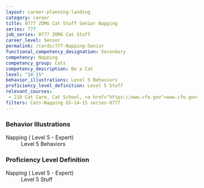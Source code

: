 ```yaml
---
layout: career-planning-landing
category: career
title: 0777 ZOMG Cat Stuff Senior Napping
series: 777
job_series: 0777 ZOMG Cat Stuff
career_level: Senior
permalink: /cards/777-Napping-Senior
functional_competency_designation: Secondary
competency: Napping
competency_group: Cats
competency_description: Be a Cat
level: "14-15"
behavior_illustrations: Level 5 Behaviors
proficiency_level_definition: Level 5 Stuff
relevant_courses: 
 - 210 Cat Care, Cat School, <a href="https://www.cfo.gov">www.cfo.gov</a>
filters: Cats-Napping GS-14-15 series-0777
---
```


<div class="desktop:grid-col-6 margin-y-205">
  <div class="border-top-05 bg-white padding-2 shadow-5 height-full members-hover border-1px border-gray-30 border-top-orange radius-lg">
    <h3>Behavior Illustrations</h3>
    <dl class="text-base"><dt>Napping ( Level 5 - Expert)</dt><dd>Level 5 Behaviors</dd></dl>
  </div>
</div>
<div class="desktop:grid-col-6 margin-y-205">
  <div class="border-top-05 bg-white padding-2 shadow-5 height-full members-hover border-1px border-gray-30 border-top-orange radius-lg">
    <h3>Proficiency Level Definition</h3>
    <dl class="text-base"><dt>Napping ( Level 5 - Expert)</dt><dd>Level 5 Stuff</dd></dl>
  </div>
</div>